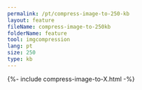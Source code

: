 ```yaml
---
permalink: /pt/compress-image-to-250-kb
layout: feature
fileName: compress-image-to-250kb
folderName: feature
tool: imgcompression
lang: pt
size: 250
type: kb
---
```


{%- include compress-image-to-X.html -%}
